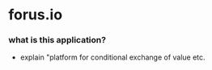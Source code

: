 # forus.io

### what is this application?
* explain "platform for conditional exchange of value etc.
